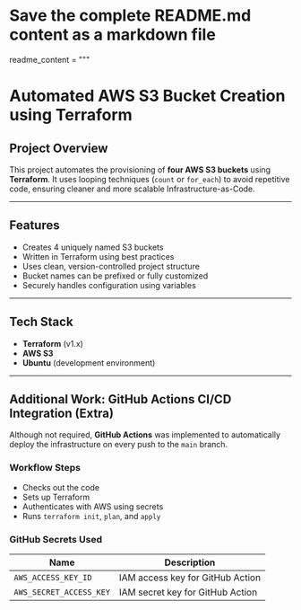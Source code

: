 # Save the complete README.md content as a markdown file

readme_content = """
#  Automated AWS S3 Bucket Creation using Terraform

##  Project Overview

This project automates the provisioning of **four AWS S3 buckets** using **Terraform**. It uses looping techniques (`count` or `for_each`) to avoid repetitive code, ensuring cleaner and more scalable Infrastructure-as-Code.

---

##  Features

-  Creates 4 uniquely named S3 buckets
-  Written in Terraform using best practices
-  Uses clean, version-controlled project structure
-  Bucket names can be prefixed or fully customized
-  Securely handles configuration using variables

---

##  Tech Stack

- **Terraform** (v1.x)
- **AWS S3**
- **Ubuntu** (development environment)

---
## Additional Work: GitHub Actions CI/CD Integration (Extra)

Although not required, **GitHub Actions** was implemented to automatically deploy the infrastructure on every push to the `main` branch.

### Workflow Steps

- Checks out the code
- Sets up Terraform
- Authenticates with AWS using secrets
- Runs `terraform init`, `plan`, and `apply`

### GitHub Secrets Used

| Name                    | Description                      |
|-------------------------|----------------------------------|
| `AWS_ACCESS_KEY_ID`     | IAM access key for GitHub Action |
| `AWS_SECRET_ACCESS_KEY` | IAM secret key for GitHub Action |
